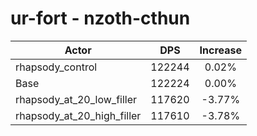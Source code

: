 # ur-fort - nzoth-cthun
| Actor | DPS | Increase |
|---|:---:|:---:|
|rhapsody_control|122244|0.02%|
|Base|122224|0.00%|
|rhapsody_at_20_low_filler|117620|-3.77%|
|rhapsody_at_20_high_filler|117610|-3.78%|
